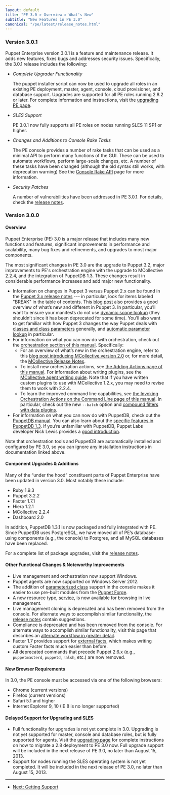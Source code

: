```yaml
---
layout: default
title: "PE 3.0 » Overview » What's New"
subtitle: "New Features in PE 3.0"
canonical: "/pe/latest/release_notes.html"
---
```


### Version 3.0.1
Puppet Enterprise version 3.0.1 is a feature and maintenance release. It adds new features, fixes bugs and addresses security issues. Specifically, the 3.0.1 release includes the following:

  * *Complete Upgrader Functionality*

    The puppet installer script can now be used to upgrade all roles in an existing PE deployment, master, agent, console, cloud provisioner, and database support. Upgrades are supported for all PE roles running 2.8.2 or later. For complete information and instructions, visit the [upgrading PE page](install_upgrading.html).

  * *SLES Support*

    PE 3.0.1 now fully supports all PE roles on nodes running SLES 11 SP1 or higher.

  * *Changes and Additions to Console Rake Tasks*

    The PE console provides a number of rake tasks that can be used as a minimal API to perform many functions of the GUI. These can be used to automate workflows, perform large-scale changes, etc. A number of these tasks have been changed (although the old syntax still works, with deprecation warning) See the [Console Rake API](console_rake_api.html) page for more information.

  * *Security Patches*

    A number of vulnerabilities have been addressed in PE 3.0.1. For details, check the [release notes](appendix.html#release-notes).


### Version 3.0.0

#### Overview

Puppet Enterprise (PE) 3.0 is a major release that includes many new functions and features, significant improvements in performance and scalability, many bug fixes and refinements, and upgrades to most major components.

The most significant changes in PE 3.0 are the upgrade to Puppet 3.2, major improvements to PE's orchestration engine with the upgrade to MCollective 2.2.4, and the integration of PuppetDB 1.3. These changes result in considerable performance increases and add major new functionality.

* Information on changes in Puppet 3 versus Puppet 2.x can be found in the [Puppet 3.x release notes](/puppet/3/reference/release_notes.html) --- in particular, look for items labeled "BREAK" in the table of contents. This [blog post](https://puppetlabs.com/blog/say-hello-to-puppet-3/) also provides a good overview of what’s new and different in Puppet 3. In particular, you’ll want to ensure your manifests do not use [dynamic scope lookup](/guides/scope_and_puppet.html) (they shouldn’t since it has been deprecated for some time). You’ll also want to get familiar with how Puppet 3 changes the way Puppet deals with [classes and class parameters](/puppet/3/reference/lang_classes.html) generally, and [automatic parameter lookup](/hiera/1/puppet.html#automatic-parameter-lookup) in particular.
* For information on what you can now do with orchestration, check out the [orchestration section of this manual](./orchestration_overview.html). Specifically:
    * For an overview of what’s new in the orchestration engine, refer to this [blog post introducing MCollective version 2.0](http://puppetlabs.com/blog/announcing-the-marionette-collective-2-0/) or, for more detail, the [MCollective Release Notes](/mcollective/releasenotes.html).
    * To install new orchestration actions, see [the Adding Actions page of this manual](./orchestration_adding_actions.html). For information about writing plugins, see the [MCollective agent writing guide](/mcollective/simplerpc/agents.html). Note that if you have written custom plugins to use with MCollective 1.2.x, you may need to revise them to work with 2.2.4.
    * To learn the improved command line capabilities, see [the Invoking Orchestration Actions on the Command Line page of this manual](./orchestration_invoke_cli.html). In particular, check out the new `--batch` option and [compound filters with data plugins](./orchestration_invoke_cli.html#compound-select-filters).
* For information on what you can now do with PuppetDB, check out the [PuppetDB manual](/puppetdb/1.3/). You can also learn about the [specific features in PuppetDB 1.3](https://puppetlabs.com/blog/puppetdb-1-3/). If you’re unfamiliar with PuppetDB, Puppet Labs developer Nick Lewis provides a [good introduction](http://puppetlabs.com/blog/introducing-puppetdb-put-your-data-to-work/).

Note that orchestration tools and PuppetDB are automatically installed and configured by PE 3.0, so you can ignore any installation instructions in documentation linked above.

#### Component Upgrades & Additions

Many of the “under the hood” constituent parts of Puppet Enterprise have been updated in version 3.0. Most notably these include:

* Ruby 1.9.3
* Puppet 3.2.2
* Facter 1.7.1
* Hiera 1.2.1
* MCollective 2.2.4
* Dashboard 2.0

In addition, PuppetDB 1.3.1 is now packaged and fully integrated with PE. Since PuppetDB uses PostgreSQL, we have moved all of PE’s database-using components (e.g., the console) to Postgres, and all MySQL databases have been replaced.

For a complete list of package upgrades, visit the [release notes](./appendix.html#release-notes).

#### Other Functional Changes & Noteworthy Improvements

* Live management and orchestration now support Windows.
* Puppet agents are now supported on Windows Server 2012.
* The addition of [parameterized class](/puppet/latest/reference/lang_classes.html#class-parameters-and-variables) support in the console makes it easier to use pre-built modules from the [Puppet Forge](http://forge.puppetlabs.com/).
* A new resource type, [service](/puppet/3.2/reference/type.html#service), is now available for browsing in live management.
* Live management cloning is deprecated and has been removed from the console. For alternate ways to accomplish similar functionality, the [release notes](./appendix.html#release-notes) contain suggestions.
* Compliance is deprecated and has been removed from the console. For alternate ways to accomplish similar functionality, visit this page that describes an [alternate workflow in greater detail](./compliance_alt.html).
* Facter 1.7 provides support for [external facts](https://puppetlabs.com/blog/facter-1-7-introduces-external-facts/), which makes writing custom Facter facts much easier than before.
* All deprecated commands that precede Puppet 2.6.x (e.g., `puppetmasterd`, `puppetd`, `ralsh`, etc.) are now removed.

#### New Browser Requirements
In 3.0, the PE console must be accessed via one of the following browsers:

* Chrome (current versions)
* Firefox (current versions)
* Safari 5.1 and higher
* Internet Explorer 9, 10 (IE 8 is no longer supported)

#### Delayed Support for Upgrading and SLES

* Full functionality for upgrades is not yet complete in 3.0. Upgrading is not yet supported for master, console and database roles, but is fully supported for agents. Visit the [upgrading page](./install_upgrading) for complete instructions on how to migrate a 2.8 deployment to PE 3.0 now. Full upgrade support will be included in the next release of PE 3.0, no later than August 15, 2013.
* Support for nodes running the SLES operating system is not yet completed. It will be included in the next release of PE 3.0, no later than August 15, 2013.


* * *

- [Next: Getting Support](./overview_getting_support.html)
